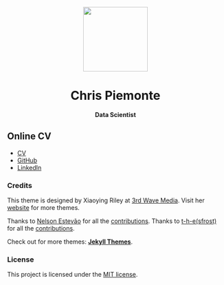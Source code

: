 <p align="center"> <img src="https://raw.githubusercontent.com/chrisPiemonte/online-cv/master/assets/images/profile-circle.png" width="150"/></p>
<h1 align="center"> Chris Piemonte </h1> <p align="center"> <b>Data Scientist</b> </p>

## Online CV

- [CV](https://chrispiemonte.github.io/online-cv/)
- [GitHub](https://github.com/chrisPiemonte)
- [LinkedIn](https://www.linkedin.com/in/cpiemonte)

### Credits

This theme is designed by Xiaoying Riley at [3rd Wave Media](http://themes.3rdwavemedia.com/). 
Visit her [website](http://themes.3rdwavemedia.com/) for more themes.

Thanks to [Nelson Estevão](https://github.com/nelsonmestevao) for all the [contributions](https://github.com/sharu725/online-cv/commits?author=nelsonmestevao).
Thanks to [t-h-e(sfrost)](https://github.com/t-h-e) for all the [contributions](https://github.com/sharu725/online-cv/commits?author=t-h-e).

Check out for more themes: [**Jekyll Themes**](http://jekyll-themes.com).

### License

This project is licensed under the [MIT license](LICENSE.txt).
